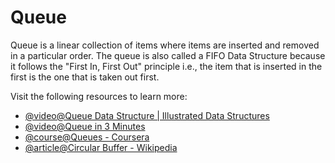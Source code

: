 # Queue

Queue is a linear collection of items where items are inserted and removed in a particular order. The queue is also called a FIFO Data Structure because it follows the "First In, First Out" principle i.e., the item that is inserted in the first is the one that is taken out first.

Visit the following resources to learn more:

- [@video@Queue Data Structure | Illustrated Data Structures](https://www.youtube.com/watch?v=mDCi1lXd9hc)
- [@video@Queue in 3 Minutes](https://www.youtube.com/watch?v=D6gu-_tmEpQ)
- [@course@Queues - Coursera](https://www.coursera.org/lecture/data-structures/queues-EShpq)
- [@article@Circular Buffer - Wikipedia](https://en.wikipedia.org/wiki/Circular_buffer)
